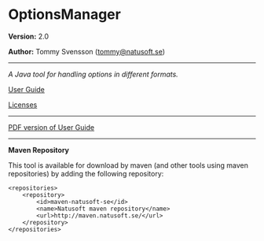 # OptionsManager

__Version:__ 2.0

__Author:__ Tommy Svensson (tommy@natusoft.se)

----

_A Java tool for handling options in different formats._

[User Guide](https://github.com/tombensve/OptionsManager/blob/master/docs/UserGuide.md)

[Licenses](https://github.com/tombensve/OptionsManager/blob/master/docs/licenses.md)

----

[PDF version of User Guide](https://github.com/tombensve/OptionsManager/blob/master/docs/OptionsManager-User-Guide.pdf)

----

__Maven Repository__

This tool is available for download by maven (and other tools using maven repositories) by
adding the following repository:

    <repositories>
        <repository>
            <id>maven-natusoft-se</id>
            <name>Natusoft maven repository</name>
            <url>http://maven.natusoft.se/</url>
        </repository>
    </repositories>
